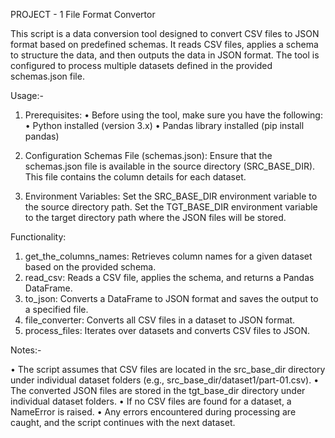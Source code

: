 PROJECT - 1
File Format Convertor

This script is a data conversion tool designed to convert CSV files to JSON format based on predefined schemas. 
It reads CSV files, applies a schema to structure the data, and then outputs the data in JSON format. 
The tool is configured to process multiple datasets defined in the provided schemas.json file.

Usage:-
1. Prerequisites:
•	Before using the tool, make sure you have the following:
•	Python installed (version 3.x)
•	Pandas library installed (pip install pandas)

1.	Configuration
Schemas File (schemas.json): Ensure that the schemas.json file is available in the source directory (SRC_BASE_DIR). This file contains the column details for each dataset.
2.	 Environment Variables:
Set the SRC_BASE_DIR environment variable to the source directory path.
Set the TGT_BASE_DIR environment variable to the target directory path where the JSON files will be stored.

Functionality:

  1.	get_the_columns_names: Retrieves column names for a given dataset based on the provided schema.
  2.	read_csv: Reads a CSV file, applies the schema, and returns a Pandas DataFrame.
  3.	to_json: Converts a DataFrame to JSON format and saves the output to a specified file.
  4.	file_converter: Converts all CSV files in a dataset to JSON format.
  5.	process_files: Iterates over datasets and converts CSV files to JSON.

Notes:-

•	The script assumes that CSV files are located in the src_base_dir directory under individual dataset folders (e.g., src_base_dir/dataset1/part-01.csv).
•	The converted JSON files are stored in the tgt_base_dir directory under individual dataset folders.
•	If no CSV files are found for a dataset, a NameError is raised.
•	Any errors encountered during processing are caught, and the script continues with the next dataset.

